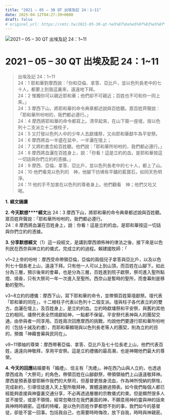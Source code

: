 ```yaml
---
title: "2021 – 05 – 30 QT 出埃及記 24：1~11"
date: 2025-04-12T04:27:39+0800
draft: false
# original_url: https://cmtc.tw/2021-05-30-qt-%e5%87%ba%e5%9f%83%e5%8f%8a%e8%a8%98-24%ef%bc%9a111
---
```


![2021 – 05 – 30 QT 出埃及記 24：1\~11](/images/qt.jpg   "2021 – 05 – 30 QT 出埃及記 24：1\~11")

# 2021 – 05 – 30 QT 出埃及記 24：1\~11

> 出埃及記 24：1\~11  
> 24：1 耶和華對摩西說：「你和亞倫、拿答、亞比戶，並以色列長老中的七十人，都要上到我這裏來，遠遠地下拜。  
> 24：2 惟獨你可以親近耶和華；他們卻不可親近；百姓也不可和你一同上來。」  
> 24：3 摩西下山，將耶和華的命令典章都述說與百姓聽。眾百姓齊聲說：「耶和華所吩咐的，我們都必遵行。」  
> 24：4 摩西將耶和華的命令都寫上。清早起來，在山下築一座壇，按以色列十二支派立十二根柱子，  
> 24：5 又打發以色列人中的少年人去獻燔祭，又向耶和華獻牛為平安祭。  
> 24：6 摩西將血一半盛在盆中，一半灑在壇上；  
> 24：7 又將約書念給百姓聽。他們說：「耶和華所吩咐的，我們都必遵行。」  
> 24：8 摩西將血灑在百姓身上，說：「你看！這是立約的血，是耶和華按這一切話與你們立約的憑據。」  
> 24：9 摩西、亞倫、拿答、亞比戶，並以色列長老中的七十人，都上了山。  
> 24：10 他們看見以色列的　神，他腳下彷彿有平鋪的藍寶石，如同天色明淨。  
> 24：11 他的手不加害在以色列的尊者身上。他們觀看　神；他們又吃又喝。

**1.** **經文誦讀**

**2. 今天默想****經文**出 24：3 摩西下山，將耶和華的命令典章都述說與百姓聽。眾百姓齊聲說：「耶和華所吩咐的，我們都必遵行。  
24：8 摩西將血灑在百姓身上，說：你看！這是立約的血，是耶和華按這一切話與你們立約的憑據。

**3. 分享默想經文**（1）這一段經文，是講到摩西頒佈神的律法之後，接下來是以色列民在西奈與神立約的儀式，完成立約的過程。賴建國牧師：「

v1\~2上帝的吩咐：摩西受命帶領亞倫，亞倫的兩個兒子拿答與亞比戶，以及以色列七十個長老上山，遠遠下拜。只有他一人可以上到山頂，而百姓在山腳下。如此分為三層，預示後來的會幕，也是分為三層，百姓進到院子獻祭，祭司進入聖所點燈、燒香，只有大祭司一年一次進入至聖所。西奈山是暫時的聖所，而會幕則是移動的聖所。

v3\~8立約的禮儀：摩西下山，寫下耶和華的命令，並帶領百姓築壇獻祭。壇代表「耶和華的同在」，十二根柱子代表以色列十二個支派。壇與柱子各代表立約的雙方。血灑在壇上，及百姓身上，是立約的血。立約時獻燔祭和平安祭，與舊約其他立約相同。燔祭代表全然燒獻給神，一點都不保留。平安祭代表神與人的團契交通，由參與者一同享用。百姓兩次回應摩西的挑戰，均說他們要遵行耶和華所吩咐的（包括十誡及約書），而耶和華顯現與以色列長老等人的團契，則為立約的目的，預備「神藉會幕與民同在」。

v9\~11領袖的尊榮：摩西帶著亞倫、拿答、亞比戶及七十位長老上山，他們代表百姓，遠遠向神敬拜，享用平安祭。這是立約禮儀的最高潮，也是神賜他們最大的尊榮。

**4. 今天的回應**結婚要有「婚禮」、信主有「洗禮」。神在西乃山與人立約，也透過摩西成為「大祭司」的角色，帶領百姓在山腳獻祭，帶領領袖們上山遠遠敬拜神。摩西是預表基督耶穌作我們的大祭司，但基督更捨身流血，作為神所悅納的祭牲，完成新約，引導信徒進入天上聖所敬拜神，實體遠勝過預表。如今我們每個人都已經能夠直接與神靈裏交通分享，不必再透過層層的宗教儀式約束。但是顯然很多人並不接受，或是不領情，經常忽略住在我們裏面的神，不願意用神的靈與神的話來與神時時親密。這樣的特權，是以色列百姓作夢都想不到的事，我們如今的基督徒，卻是不當一回事。包括我自己，也需要時時悔改，放下自我，時時與神親密。
